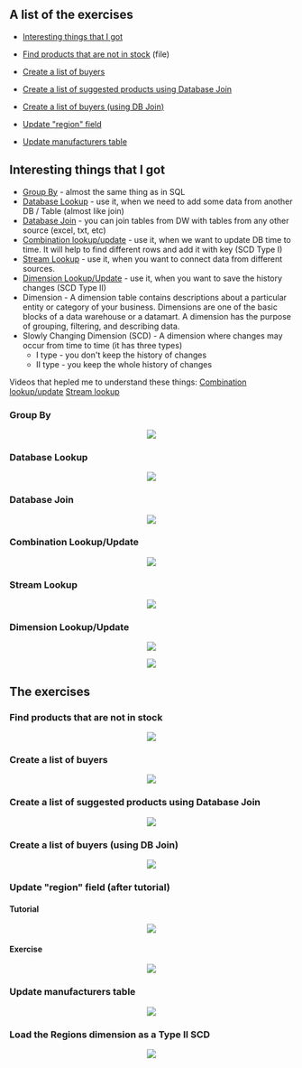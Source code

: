 ## A list of the exercises 

  * [Interesting things that I got](#interesting-things-that-i-got)

  * [Find products that are not in stock](#find-products-that-are-not-in-stock) (file)
  * [Create a list of buyers](#create-a-list-of-buyers) 
  * [Create a list of suggested products using Database Join](#create-a-list-of-suggested-products-using-database-join)
  * [Create a list of buyers (using DB Join)](#create-a-list-of-buyers-using-db-join)
  * [Update "region" field](#update-region-field-after-tutorial)
  * [Update manufacturers table](#update-manufacturers-table)




## Interesting things that I got

  * [Group By](#group-by) - almost the same thing as in SQL
  * [Database Lookup](#database-lookup) - use it, when we need to add some data from another DB / Table (almost like join)
  * [Database Join](#database-join) - you can join tables from DW with tables from any other source (excel, txt, etc)
  * [Combination lookup/update](#combination-lookupupdate) - use it, when we want to update DB time to time. It will help to find different rows and add it with key (SCD Type I)
  * [Stream Lookup](#stream-lookup) - use it, when you want to connect data from different sources. 
  * [Dimension Lookup/Update](#dimension-lookupupdate) - use it, when you want to save the history changes (SCD Type II)
  * Dimension - A dimension table contains descriptions about a particular entity or category of your business. Dimensions are one of the basic blocks of a data warehouse or a datamart. A dimension has the purpose of grouping, filtering, and describing data.
  * Slowly Changing Dimension (SCD) - A dimension where changes may occur from time to time (it has three types)
    * I type - you don't keep the history of changes
    * II type - you keep the whole history of changes

Videos that hepled me to understand these things:
[Combination lookup/update](https://www.youtube.com/watch?v=J_DyORTSklY)
[Stream lookup](https://www.youtube.com/watch?v=ktzB2AzX_-s)



### Group By
<p align="center"><img  src="https://github.com/victorjulyin/DE-101/blob/main/Module4/4.5%20Pentaho%20Data%20Integration%20Beginner's%20Guide%20-%20Chapter%209%20Exercises/pics/4.5_2.png"></p>


### Database Lookup
<p align="center"><img  src="https://github.com/victorjulyin/DE-101/blob/main/Module4/4.5%20Pentaho%20Data%20Integration%20Beginner's%20Guide%20-%20Chapter%209%20Exercises/pics/4.5_3.png"></p>


### Database Join
<p align="center"><img  src="https://github.com/victorjulyin/DE-101/blob/main/Module4/4.5%20Pentaho%20Data%20Integration%20Beginner's%20Guide%20-%20Chapter%209%20Exercises/pics/4.5_6.png"></p>

### Combination Lookup/Update
<p align="center"><img  src="https://github.com/victorjulyin/DE-101/blob/main/Module4/4.5%20Pentaho%20Data%20Integration%20Beginner's%20Guide%20-%20Chapter%209%20Exercises/pics/4.5_8.png"></p>

### Stream Lookup
<p align="center"><img  src="https://github.com/victorjulyin/DE-101/blob/main/Module4/4.5%20Pentaho%20Data%20Integration%20Beginner's%20Guide%20-%20Chapter%209%20Exercises/pics/4.5_9.png"></p>

### Dimension Lookup/Update
<p align="center"><img  src="https://github.com/victorjulyin/DE-101/blob/main/Module4/4.5%20Pentaho%20Data%20Integration%20Beginner's%20Guide%20-%20Chapter%209%20Exercises/pics/4.5_13.png"></p>

<p align="center"><img  src="https://github.com/victorjulyin/DE-101/blob/main/Module4/4.5%20Pentaho%20Data%20Integration%20Beginner's%20Guide%20-%20Chapter%209%20Exercises/pics/4.5_14.png"></p>








## The exercises

### Find products that are not in stock
<p align="center"><img  src="https://github.com/victorjulyin/DE-101/blob/main/Module4/4.5%20Pentaho%20Data%20Integration%20Beginner's%20Guide%20-%20Chapter%209%20Exercises/pics/4.5_1.png"></p>


### Create a list of buyers
<p align="center"><img  src="https://github.com/victorjulyin/DE-101/blob/main/Module4/4.5%20Pentaho%20Data%20Integration%20Beginner's%20Guide%20-%20Chapter%209%20Exercises/pics/4.5_4.png"></p>


### Create a list of suggested products using Database Join 
<p align="center"><img  src="https://github.com/victorjulyin/DE-101/blob/main/Module4/4.5%20Pentaho%20Data%20Integration%20Beginner's%20Guide%20-%20Chapter%209%20Exercises/pics/4.5_5.png"></p>


### Create a list of buyers (using DB Join)
<p align="center"><img  src="https://github.com/victorjulyin/DE-101/blob/main/Module4/4.5%20Pentaho%20Data%20Integration%20Beginner's%20Guide%20-%20Chapter%209%20Exercises/pics/4.5_7.png"></p>

### Update "region" field (after tutorial)
#### Tutorial
<p align="center"><img  src="https://github.com/victorjulyin/DE-101/blob/main/Module4/4.5%20Pentaho%20Data%20Integration%20Beginner's%20Guide%20-%20Chapter%209%20Exercises/pics/4.5_11.png"></p>

#### Exercise
<p align="center"><img  src="https://github.com/victorjulyin/DE-101/blob/main/Module4/4.5%20Pentaho%20Data%20Integration%20Beginner's%20Guide%20-%20Chapter%209%20Exercises/pics/4.5_10.png"></p>

### Update manufacturers table
<p align="center"><img  src="https://github.com/victorjulyin/DE-101/blob/main/Module4/4.5%20Pentaho%20Data%20Integration%20Beginner's%20Guide%20-%20Chapter%209%20Exercises/pics/4.5_12.png"></p>

### Load the Regions dimension as a Type II SCD
<p align="center"><img  src="https://github.com/victorjulyin/DE-101/blob/main/Module4/4.5%20Pentaho%20Data%20Integration%20Beginner's%20Guide%20-%20Chapter%209%20Exercises/pics/4.5_15.png"></p>

